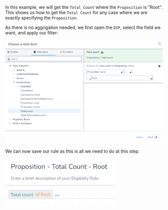 In this example, we will get the `Total Count` where the `Proposition` is "Root". This shows us how to get the `Total Count` for any case where we are exactly specifying the `Proposition`.

As there is no aggrigation needed, we first open the `DIP`, select the field we want, and apply our filter:

![](interest-proposition-count-total-specific_proposition-1.png)

We can now save our rule as this is all we need to do at this step.

![](interest-proposition-count-total-specific_proposition-2.png)
